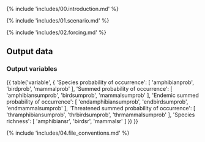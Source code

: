 {% include 'includes/00.introduction.md' %}

{% include 'includes/01.scenario.md' %}

{% include 'includes/02.forcing.md' %}

Output data
-----------

### Output variables

{{ table('variable', {
    'Species probability of occurrence': [
        'amphibianprob',
        'birdprob',
        'mammalprob'
    ],
    'Summed probability of occurrence': [
        'amphibiansumprob',
        'birdsumprob',
        'mammalsumprob'
    ],
    'Endemic summed probability of occurrence': [
        'endamphibiansumprob',
        'endbirdsumprob',
        'endmammalsumprob'
    ],
    'Threatened summed probability of occurrence': [
        'thramphibiansumprob',
        'thrbirdsumprob',
        'thrmammalsumprob'
    ],
    'Species richness': [
        'amphibiansr',
        'birdsr',
        'mammalsr'
    ]
}) }}

{% include 'includes/04.file_conventions.md' %}
